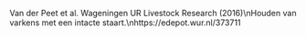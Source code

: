 Van der Peet et al. Wageningen UR Livestock Research (2016)\nHouden van varkens met een intacte staart.\nhttps://edepot.wur.nl/373711
